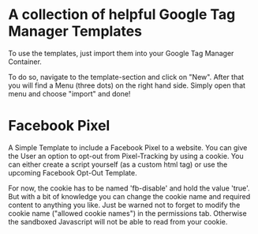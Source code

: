 # A collection of helpful Google Tag Manager Templates

To use the templates, just import them into your Google Tag Manager Container.

To do so, navigate to the template-section and click on "New".
After that you will find a Menu (three dots) on the right hand side. Simply open that menu and choose "import" and done!

# Facebook Pixel
A Simple Template to include a Facebook Pixel to a website. You can give the User an option to opt-out from Pixel-Tracking by using a cookie.
You can either create a script yourself (as a custom html tag) or use the upcoming Facebook Opt-Out Template.

For now, the cookie has to be named 'fb-disable' and hold the value 'true'. But with a bit of knowledge you can change the cookie name and required content to anything you like. Just be warned not to forget to modify the cookie name ("allowed cookie names") in the permissions tab. Otherwise the sandboxed Javascript will not be able to read from your cookie.
